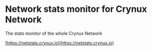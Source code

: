 # Network stats monitor for Crynux Network
The stats monitor of the whole Crynux Network

[https://netstats.crynux.io](https://netstats.crynux.io)
